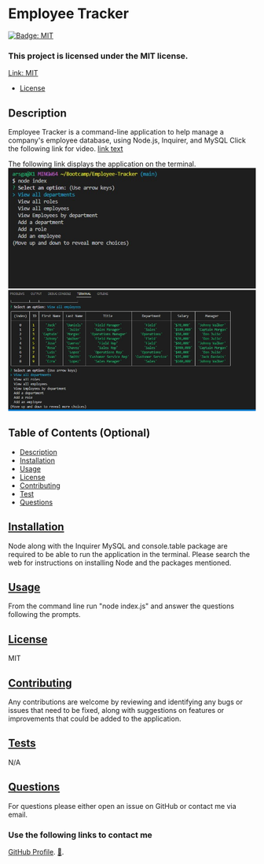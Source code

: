 # Employee Tracker

[![Badge: MIT](https://img.shields.io/badge/License-MIT-yellow.svg)](https://opensource.org/licenses/MIT)

### This project is licensed under the MIT license.

[Link: MIT](https://opensource.org/licenses/MIT)

- [License](#license)

## Description

Employee Tracker is a command-line application to help manage a company's employee database, using Node.js, Inquirer, and MySQL
Click the following link for video.
[link text](https://drive.google.com/file/d/1CX1CugkzRU_U2MhvRAxLmeR_fKDqmNbN/view)

The following link displays the application on the terminal.
![screenshot](./images/Screenshot%202023-03-20%20182909.jpg)
![screenshot](./images/Screenshot%202023-03-20%20182938.jpg)

## Table of Contents (Optional)

- [Description](#description)
- [Installation](#installation)
- [Usage](#usage)
- [License](#license)
- [Contributing](#contributing)
- [Test](#test)
- [Questions](#questions)

## <a href="Installation">Installation</a>

Node along with the Inquirer MySQL and console.table package are required to be able to run the application in the terminal. Please search the web for instructions on installing Node and the packages mentioned.

## <a href="Usage">Usage</a>

From the command line run "node index.js" and answer the questions following the prompts.

## <a href="License">License</a>

MIT

## <a href="Contributing">Contributing</a>

Any contributions are welcome by reviewing and identifying any bugs or issues that need to be fixed, along with suggestions on features or improvements that could be added to the application.

## <a href="Tests">Tests</a>

N/A

## <a href="Questions">Questions</a>

For questions please either open an issue on GitHub or contact me via email.

### Use the following links to contact me

[GitHub Profile](https://github.com/LL8719/).
[:envelope_with_arrow:](arsgatslr_87@yahoo.com).
